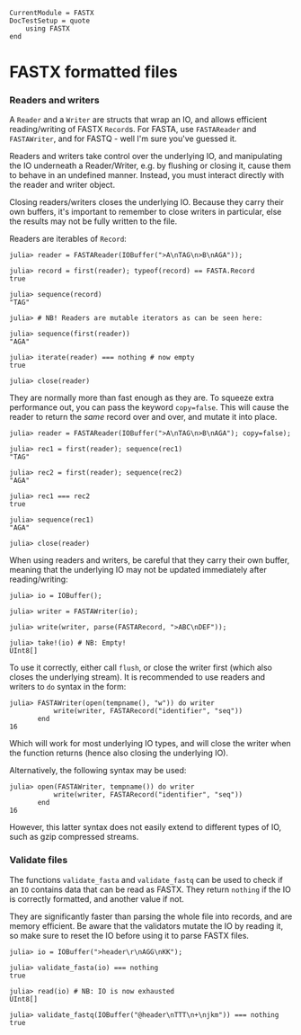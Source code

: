 ```@meta
CurrentModule = FASTX
DocTestSetup = quote
    using FASTX
end
```

# FASTX formatted files

### Readers and writers
A `Reader` and a `Writer` are structs that wrap an IO, and allows efficient reading/writing of FASTX `Record`s.
For FASTA, use `FASTAReader` and `FASTAWriter`, and for FASTQ - well I'm sure you've guessed it.

Readers and writers take control over the underlying IO, and manipulating the IO underneath a Reader/Writer, e.g. by flushing or closing it, cause them to behave in an undefined manner.
Instead, you must interact directly with the reader and writer object.

Closing readers/writers closes the underlying IO.
Because they carry their own buffers, it's important to remember to close writers in particular, else the results may not be fully written to the file.

Readers are iterables of `Record`:

```jldoctest
julia> reader = FASTAReader(IOBuffer(">A\nTAG\n>B\nAGA"));

julia> record = first(reader); typeof(record) == FASTA.Record
true

julia> sequence(record)
"TAG"

julia> # NB! Readers are mutable iterators as can be seen here:

julia> sequence(first(reader))
"AGA"

julia> iterate(reader) === nothing # now empty
true

julia> close(reader)
```

They are normally more than fast enough as they are.
To squeeze extra performance out, you can pass the keyword `copy=false`.
This will cause the reader to return the _same_ record over and over, and mutate it into place.

```jldoctest
julia> reader = FASTAReader(IOBuffer(">A\nTAG\n>B\nAGA"); copy=false);

julia> rec1 = first(reader); sequence(rec1)
"TAG"

julia> rec2 = first(reader); sequence(rec2)
"AGA"

julia> rec1 === rec2
true

julia> sequence(rec1)
"AGA"

julia> close(reader)
```

When using readers and writers, be careful that they carry their own buffer,
meaning that the underlying IO may not be updated immediately after reading/writing:
```jldoctest
julia> io = IOBuffer();

julia> writer = FASTAWriter(io);

julia> write(writer, parse(FASTARecord, ">ABC\nDEF"));

julia> take!(io) # NB: Empty!
UInt8[]
```

To use it correctly, either call `flush`, or close the writer first (which also closes the underlying stream).
It is recommended to use readers and writers to `do` syntax in the form:
```jldoctest
julia> FASTAWriter(open(tempname(), "w")) do writer
           write(writer, FASTARecord("identifier", "seq"))
       end
16
```

Which will work for most underlying IO types, and will close the writer when the function returns (hence also closing the underlying IO).

Alternatively, the following syntax may be used:
```jldoctest
julia> open(FASTAWriter, tempname()) do writer
           write(writer, FASTARecord("identifier", "seq"))
       end
16
```

However, this latter syntax does not easily extend to different types of IO, such as gzip compressed streams.

### Validate files
The functions `validate_fasta` and `validate_fastq` can be used to check if an `IO`
contains data that can be read as FASTX.
They return `nothing` if the IO is correctly formatted, and another value if not.

They are significantly faster than parsing the whole file into records,
and are memory efficient.
Be aware that the validators mutate the IO by reading it, so make sure to reset the IO before using it to parse FASTX files.

```jldoctest
julia> io = IOBuffer(">header\r\nAGG\nKK");

julia> validate_fasta(io) === nothing
true

julia> read(io) # NB: IO is now exhausted
UInt8[]

julia> validate_fastq(IOBuffer("@header\nTTT\n+\njkm")) === nothing
true
```
